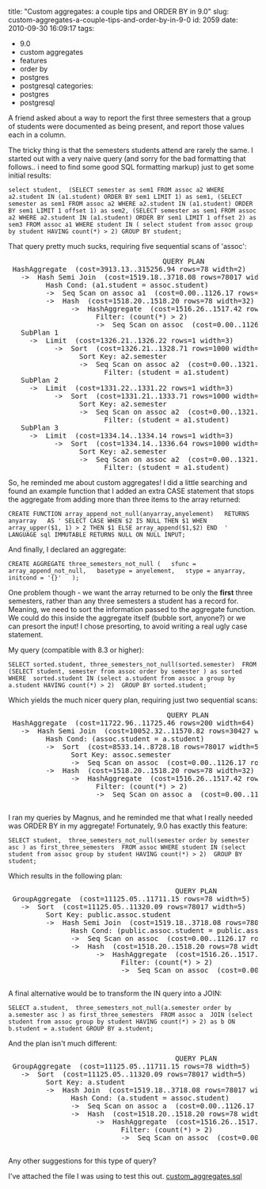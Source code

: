 title: "Custom aggregates: a couple tips and ORDER BY in 9.0"
slug: custom-aggregates-a-couple-tips-and-order-by-in-9-0
id: 2059
date: 2010-09-30 16:09:17
tags: 
- 9.0
- custom aggregates
- features
- order by
- postgres
- postgresql
categories: 
- postgres
- postgresql

A friend asked about a way to report the first three semesters that a group of students were documented as being present, and report those values each in a column.  

The tricky thing is that the semesters students attend are rarely the same. I started out with a very naive query (and sorry for the bad formatting that follows.. i need to find some good SQL formatting markup) just to get some initial results: 

`
select student, 
(SELECT semester as sem1 FROM assoc a2 WHERE a2.student IN (a1.student) ORDER BY sem1 LIMIT 1) as sem1,
(SELECT semester as sem1 FROM assoc a2 WHERE a2.student IN (a1.student) ORDER BY sem1 LIMIT 1 offset 1) as sem2,
(SELECT semester as sem1 FROM assoc a2 WHERE a2.student IN (a1.student) ORDER BY sem1 LIMIT 1 offset 2) as sem3
FROM assoc a1
WHERE
student IN ( select student from assoc group by student HAVING count(*) > 2)
GROUP BY student;
`

That query pretty much sucks, requiring five sequential scans of 'assoc':

<pre>
                                     QUERY PLAN                                     
 HashAggregate  (cost=3913.13..315256.94 rows=78 width=2)
   ->  Hash Semi Join  (cost=1519.18..3718.08 rows=78017 width=2)
         Hash Cond: (a1.student = assoc.student)
         ->  Seq Scan on assoc a1  (cost=0.00..1126.17 rows=78017 width=2)
         ->  Hash  (cost=1518.20..1518.20 rows=78 width=32)
               ->  HashAggregate  (cost=1516.26..1517.42 rows=78 width=2)
                     Filter: (count(*) > 2)
                     ->  Seq Scan on assoc  (cost=0.00..1126.17 rows=78017 width=2)
   SubPlan 1
     ->  Limit  (cost=1326.21..1326.22 rows=1 width=3)
           ->  Sort  (cost=1326.21..1328.71 rows=1000 width=3)
                 Sort Key: a2.semester
                 ->  Seq Scan on assoc a2  (cost=0.00..1321.21 rows=1000 width=3)
                       Filter: (student = a1.student)
   SubPlan 2
     ->  Limit  (cost=1331.22..1331.22 rows=1 width=3)
           ->  Sort  (cost=1331.21..1333.71 rows=1000 width=3)
                 Sort Key: a2.semester
                 ->  Seq Scan on assoc a2  (cost=0.00..1321.21 rows=1000 width=3)
                       Filter: (student = a1.student)
   SubPlan 3
     ->  Limit  (cost=1334.14..1334.14 rows=1 width=3)
           ->  Sort  (cost=1334.14..1336.64 rows=1000 width=3)
                 Sort Key: a2.semester
                 ->  Seq Scan on assoc a2  (cost=0.00..1321.21 rows=1000 width=3)
                       Filter: (student = a1.student)
</pre>

So, he reminded me about custom aggregates!  I did a little searching and found an example function that I added an extra CASE statement that stops the aggregate from adding more than three items to the array returned:

`
CREATE FUNCTION array_append_not_null(anyarray,anyelement)  
RETURNS anyarray  
  AS '
SELECT CASE WHEN $2 IS NULL THEN $1 WHEN array_upper($1, 1) > 2 THEN $1 ELSE array_append($1,$2) END 
'
LANGUAGE sql IMMUTABLE RETURNS NULL ON NULL INPUT;  
`

And finally, I declared an aggregate:

`
CREATE AGGREGATE three_semesters_not_null (  
  sfunc = array_append_not_null,  
  basetype = anyelement,  
  stype = anyarray,  
  initcond = '{}'  
);
`

One problem though - we want the array returned to be only the **first** three semesters, rather than any three semesters a student has a record for. Meaning, we need to sort the information passed to the aggregate function. We could do this inside the aggregate itself (bubble sort, anyone?) or we can presort the input!  I chose presorting, to avoid writing a real ugly case statement.

My query (compatible with 8.3 or higher): 

`
SELECT sorted.student, three_semesters_not_null(sorted.semester) 
	FROM (SELECT student, semester from assoc order by semester ) as sorted
WHERE 
	sorted.student IN (select a.student from assoc a group by a.student HAVING count(*) > 2) 
GROUP BY sorted.student;
`

Which yields the much nicer query plan, requiring just two sequential scans: 

<pre>
                                      QUERY PLAN                                      
 HashAggregate  (cost=11722.96..11725.46 rows=200 width=64)
   ->  Hash Semi Join  (cost=10052.32..11570.82 rows=30427 width=64)
         Hash Cond: (assoc.student = a.student)
         ->  Sort  (cost=8533.14..8728.18 rows=78017 width=5)
               Sort Key: assoc.semester
               ->  Seq Scan on assoc  (cost=0.00..1126.17 rows=78017 width=5)
         ->  Hash  (cost=1518.20..1518.20 rows=78 width=32)
               ->  HashAggregate  (cost=1516.26..1517.42 rows=78 width=2)
                     Filter: (count(*) > 2)
                     ->  Seq Scan on assoc a  (cost=0.00..1126.17 rows=78017 width=2)

</pre>

I ran my queries by Magnus, and he reminded me that what I really needed was ORDER BY in my aggregate!  Fortunately, 9.0 has exactly this feature: 

`
SELECT student, 
       three_semesters_not_null(semester order by semester asc ) as first_three_semesters 
FROM assoc
WHERE student IN (select student from assoc group by student HAVING count(*) > 2) 
	GROUP BY student;
`

Which results in the following plan:

<pre>
                                        QUERY PLAN                                        
 GroupAggregate  (cost=11125.05..11711.15 rows=78 width=5)
   ->  Sort  (cost=11125.05..11320.09 rows=78017 width=5)
         Sort Key: public.assoc.student
         ->  Hash Semi Join  (cost=1519.18..3718.08 rows=78017 width=5)
               Hash Cond: (public.assoc.student = public.assoc.student)
               ->  Seq Scan on assoc  (cost=0.00..1126.17 rows=78017 width=5)
               ->  Hash  (cost=1518.20..1518.20 rows=78 width=32)
                     ->  HashAggregate  (cost=1516.26..1517.42 rows=78 width=2)
                           Filter: (count(*) > 2)
                           ->  Seq Scan on assoc  (cost=0.00..1126.17 rows=78017 width=2)

</pre>

A final alternative would be to transform the IN query into a JOIN:

`
SELECT a.student, 
	three_semesters_not_null(a.semester order by a.semester asc ) as first_three_semesters 
FROM assoc a 
	JOIN (select student from assoc group by student HAVING count(*) > 2) as b ON b.student = a.student
GROUP BY a.student;
`

And the plan isn't much different:

<pre>
                                        QUERY PLAN                                        
 GroupAggregate  (cost=11125.05..11711.15 rows=78 width=5)
   ->  Sort  (cost=11125.05..11320.09 rows=78017 width=5)
         Sort Key: a.student
         ->  Hash Join  (cost=1519.18..3718.08 rows=78017 width=5)
               Hash Cond: (a.student = assoc.student)
               ->  Seq Scan on assoc a  (cost=0.00..1126.17 rows=78017 width=5)
               ->  Hash  (cost=1518.20..1518.20 rows=78 width=32)
                     ->  HashAggregate  (cost=1516.26..1517.42 rows=78 width=2)
                           Filter: (count(*) > 2)
                           ->  Seq Scan on assoc  (cost=0.00..1126.17 rows=78017 width=2)

</pre>

Any other suggestions for this type of query? 

I've attached the file I was using to test this out. 
[custom_aggregates.sql](http://www.chesnok.com/daily/wp-content/uploads/2010/09/custom_aggregates.sql_1.txt)
